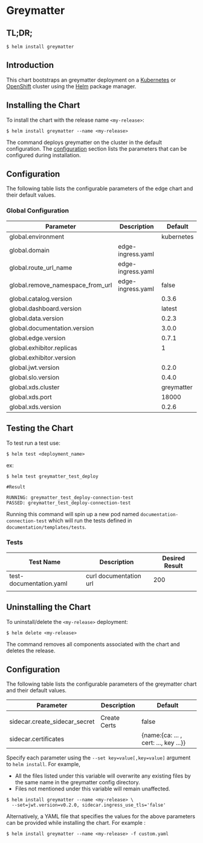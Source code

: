# Greymatter

## TL;DR;

```console
$ helm install greymatter
```

## Introduction

This chart bootstraps an greymatter deployment on a [Kubernetes](http://kubernetes.io) or [OpenShift](https://www.openshift.com/) cluster using the [Helm](https://helm.sh) package manager.

## Installing the Chart

To install the chart with the release name `<my-release>`:

```console
$ helm install greymatter --name <my-release>
```

The command deploys greymatter on the cluster in the default configuration. The [configuration](#configuration) section lists the parameters that can be configured during installation.

## Configuration

The following table lists the configurable parameters of the edge chart and their default values.

### Global Configuration

| Parameter                        | Description       | Default    |
| -------------------------------- | ----------------- | ---------- |
| global.environment               |                   | kubernetes |
| global.domain                    | edge-ingress.yaml |            |
| global.route_url_name            | edge-ingress.yaml |            |
| global.remove_namespace_from_url | edge-ingress.yaml | false      |
| global.catalog.version           |                   | 0.3.6      |
| global.dashboard.version         |                   | latest     |
| global.data.version              |                   | 0.2.3      |
| global.documentation.version     |                   | 3.0.0      |
| global.edge.version              |                   | 0.7.1      |
| global.exhibitor.replicas        |                   | 1          |
| global.exhibitor.version         |                   |            |
| global.jwt.version               |                   | 0.2.0      |
| global.slo.version               |                   | 0.4.0      |
| global.xds.cluster               |                   | greymatter |
| global.xds.port                  |                   | 18000      |
| global.xds.version               |                   | 0.2.6      |

## Testing the Chart

To test run a test use:

```console
$ helm test <deployment_name>
```

ex:

```console
$ helm test greymatter_test_deploy

#Result

RUNNING: greymatter_test_deploy-connection-test
PASSED: greymatter_test_deploy-connection-test
```

Running this command will spin up a new pod named `documentation-connection-test` which will run the tests defined in `documentation/templates/tests`.

### Tests

| Test Name               | Description            | Desired Result |
| ----------------------- | ---------------------- | -------------- |
| test-documentation.yaml | curl documentation url | 200            |
|                         |                        |                |

## Uninstalling the Chart

To uninstall/delete the `<my-release>` deployment:

```console
$ helm delete <my-release>
```

The command removes all components associated with the chart and deletes the release.

## Configuration

The following table lists the configurable parameters of the greymatter chart and their default values.

| Parameter                     | Description  | Default                               |
| ----------------------------- | ------------ | ------------------------------------- |
|                               |              |                                       |
| sidecar.create_sidecar_secret | Create Certs | false                                 |
| sidecar.certificates          |              | {name:{ca: ... , cert: ..., key ...}} |

Specify each parameter using the `--set key=value[,key=value]` argument to `helm install`. For example,

- All the files listed under this variable will overwrite any existing files by the same name in the greymatter config directory.
- Files not mentioned under this variable will remain unaffected.

```console
$ helm install greymatter --name <my-release> \
  --set=jwt.version=v0.2.0, sidecar.ingress_use_tls='false'
```

Alternatively, a YAML file that specifies the values for the above parameters can be provided while installing the chart. For example :

```console
$ helm install greymatter --name <my-release> -f custom.yaml
```
